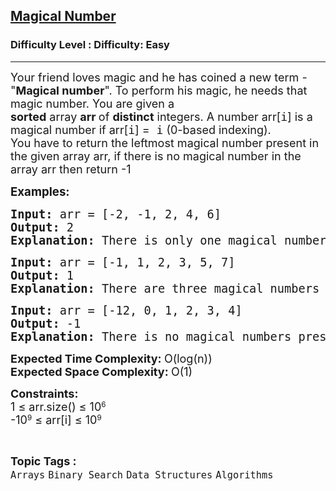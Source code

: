 <h2><a href="https://www.geeksforgeeks.org/problems/magical-number-1587115620/1?page=1&category=Binary%20Search&difficulty=Easy,Medium,Hard&status=unsolved,attempted&sortBy=accuracy">Magical Number</a></h2><h3>Difficulty Level : Difficulty: Easy</h3><hr><div class="problems_problem_content__Xm_eO"><p><span style="font-size: 18px;">Your friend loves magic and he has coined a new term - "<strong>Magical number</strong>". To perform his magic, he needs that magic number. You are given a <strong>sorted</strong>&nbsp;array&nbsp;<strong>arr&nbsp;</strong>of&nbsp;<strong>distinct</strong>&nbsp;integers. A number arr[<span style="font-family: terminal, monaco, monospace;">i</span>] is a magical number if arr[<span style="font-family: terminal, monaco, monospace;">i</span>] =<span style="font-family: terminal, monaco, monospace;">&nbsp;i</span>&nbsp;(0-based indexing).<br>You have to return the leftmost magical number present in the given array arr, if there is no magical number in the array arr then return -1<br></span></p>
<p><span style="font-size: 14pt;"><strong>Examples:</strong></span></p>
<pre><span style="font-size: 14pt;"><strong>Input: </strong>arr = [-2, -1, 2, 4, 6]
<strong>Output: </strong>2<br><strong>Explanation:</strong> There is only one magical number present at index <strong>2 </strong>because arr[2] = 2.</span></pre>
<pre><strong><span style="font-size: 14pt;">Input: </span></strong><span style="font-size: 14pt;">arr = [-1, 1, 2, 3, 5, 7]<br><strong>Output: </strong>1<br><strong>Explanation:</strong> There are three magical numbers 1,2 and 3 present in the array, so leftmost magical number is 1.</span></pre>
<pre><strong><span style="font-size: 14pt;">Input: </span></strong><span style="font-size: 14pt;">arr = [-12, 0, 1, 2, 3, 4]<br><strong>Output: </strong>-1<br><strong>Explanation:</strong> There is no magical numbers present in the array, so the output is -1. </span></pre>
<p><span style="font-size: 18px;"><strong>Expected Time Complexity:&nbsp;</strong>O(log(n))<br><strong>Expected Space Complexity:&nbsp;</strong>O(1)</span></p>
<p><strong style="font-size: 18px;">Constraints:<br></strong><span style="font-size: 18px;">1 ≤ arr.size() ≤ 10</span><sup>6<br></sup><span style="font-size: 18px;">-10</span><sup>9</sup><span style="font-size: 18px;">&nbsp;≤ arr[i] ≤ 10</span><sup>9</sup></p></div><br><p><span style=font-size:18px><strong>Topic Tags : </strong><br><code>Arrays</code>&nbsp;<code>Binary Search</code>&nbsp;<code>Data Structures</code>&nbsp;<code>Algorithms</code>&nbsp;
